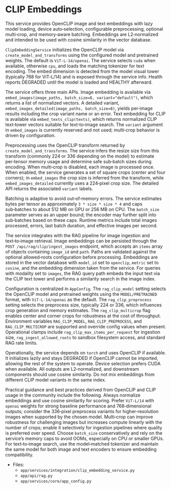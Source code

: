 # CLIP Embeddings

This service provides OpenCLIP image and
text embeddings with lazy model loading, device auto‑selection, configurable preprocessing, optional multi‑crop, and
memory‑aware batching. Embeddings are L2‑normalized and
intended to be used with cosine similarity in the vector database.

`ClipEmbeddingService` initializes the OpenCLIP model via `create_model_and_transforms` using the configured model and
pretrained weights. The default is `ViT-L-14/openai`. The service selects `cuda` when available, otherwise `cpu`, and
loads the matching tokenizer for text encoding. The embed dimension is detected from
the model visual tower (typically 768 for ViT‑L/14) and
is exposed through the service info. Health reports DEGRADED until the model is loaded and HEALTHY afterward.

The service offers three main APIs. Image embedding is available via `embed_images(image_paths, batch_size=8,
variant="default")`, which returns a list of normalized vectors. A detailed variant,
`embed_images_detailed(image_paths, batch_size=8)`, yields per‑image results including the crop variant name or
an error. Text embedding for CLIP is available via `embed_texts_clip(texts)`,
which returns normalized CLIP text‑tower vectors suitable for text‑to‑image search. The `variant` argument in
`embed_images` is currently reserved and not used; multi‑crop behavior is driven by configuration.

Preprocessing uses the OpenCLIP transform returned by
`create_model_and_transforms`. The service infers the resize size from this transform (commonly 224 or
336 depending on the model) to estimate per‑tensor memory usage and
determine safe sub‑batch sizes during encoding. When multi‑crop is disabled, each image is processed once. When
enabled, the service generates a set of square crops (center and
four corners); in `embed_images` the crop size is inferred from the transform, while
`embed_images_detailed` currently uses a 224‑pixel crop size. The detailed API returns the associated `variant` labels.

Batching is adaptive to avoid out‑of‑memory errors. The service estimates bytes per tensor as approximately `3 * size *
size * 4` and caps sub‑batches to about 512 MB on GPU or 256 MB on CPU. The `batch_size` parameter serves as an upper
bound; the encoder may further split into sub‑batches based on these caps. Runtime metrics include total images
processed, errors, last batch duration, and effective images per second.

The service integrates with the RAG pipeline for image ingestion and
text‑to‑image retrieval. Image embeddings can be persisted through the `POST /api/rag/clip/ingest_images` endpoint,
which accepts an `items` array of objects containing `image_id` and
`path`. Paths are validated against the optional allowed‑roots configuration before
processing. Embeddings are stored in the vector database with `model_id` set to `openclip`, `metric` set to `cosine`,
and the embedding dimension taken from the service. For queries with modality set to `images`,
the RAG query path embeds the input text via the CLIP text tower and performs a similarity search in the image index.

Configuration is centralized in `AppConfig`. The `rag_clip_model` setting selects the OpenCLIP model and
pretrained weights using the `MODEL/PRETRAINED` format,
with `ViT-L-14/openai` as the default. The `rag_clip_preprocess` setting selects the preprocess size, typically 224 or
336, which influences crop generation and memory estimates. The `rag_clip_multicrop` flag enables center and
corner crops for robustness at the cost of throughput. Environment variables `RAG_CLIP_MODEL`, `RAG_CLIP_PREPROCESS`,
and `RAG_CLIP_MULTICROP` are supported and override config values when
present. Operational clamps include `rag_clip_max_items_per_request` for ingestion size,
`rag_ingest_allowed_roots` to sandbox filesystem access, and standard RAG rate limits.

Operationally, the service depends on `torch` and uses OpenCLIP if available. It initializes lazily and
stays DEGRADED if OpenCLIP cannot be imported,
allowing the rest of the system to operate. Device selection prefers CUDA when
available. All outputs are L2‑normalized, and
downstream components should use cosine similarity. Do not mix embeddings from different CLIP model variants in
the same index.

Practical guidance and best practices derived from OpenCLIP and
CLIP usage in the community include the following. Always normalize embeddings and
use cosine similarity for scoring. Prefer `ViT‑L/14` with `openai` weights for strong baseline performance and
768‑dimensional outputs; consider the 336‑pixel preprocess variants for higher‑resolution images when
supported by the chosen model. Multi‑crop can improve robustness for challenging images but
increases compute linearly with the number of crops; enable it selectively for ingestion pipelines where
quality is preferred over speed. Choose `batch_size` conservatively and
rely on the service’s memory caps to avoid OOMs, especially on CPU or
smaller GPUs. For text‑to‑image search, use the model‑matched tokenizer and maintain the same model for both image and
text encoders to ensure embedding compatibility.

- Files:
  - `app/services/integration/clip_embedding_service.py`
  - `app/api/rag.py`
  - `app/services/core/app_config.py`
